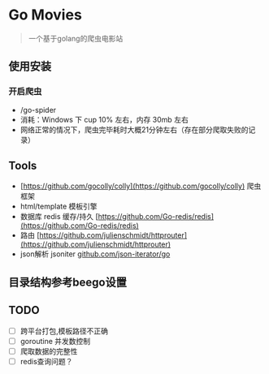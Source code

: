 # Go Movies

> 一个基于golang的爬虫电影站

## 使用安装 

### 开启爬虫
- /go-spider
- 消耗：Windows 下 cup 10% 左右，内存 30mb 左右 
- 网络正常的情况下，爬虫完毕耗时大概21分钟左右（存在部分爬取失败的记录）

## Tools
- [https://github.com/gocolly/colly](https://github.com/gocolly/colly) 爬虫框架
- html/template 模板引擎
- 数据库 redis 缓存/持久 [https://github.com/Go-redis/redis](https://github.com/Go-redis/redis)
- 路由 [https://github.com/julienschmidt/httprouter](https://github.com/julienschmidt/httprouter)
- json解析 jsoniter [github.com/json-iterator/go](github.com/json-iterator/go)

## 目录结构参考beego设置

## TODO
-[ ] 跨平台打包,模板路径不正确
-[ ] goroutine 并发数控制
-[ ] 爬取数据的完整性
-[ ] redis查询问题？
